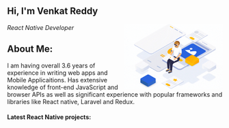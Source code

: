 <h2>Hi, I'm Venkat Reddy </h2>
<img align='right' src="./venky0.gif" width="230" />
<p><em>React Native Developer</em></p>

<h2>About Me:</h2>
<p>
I am having overall 3.6 years of experience in writing web apps and Mobile Applicaitions.  Has extensive knowledge of front-end JavaScript and browser APIs as well as significant experience with popular frameworks and libraries like React native, Laravel and Redux. 
</p>

<h4> Latest React Native projects: </h4>
